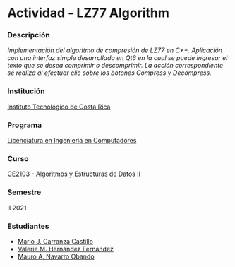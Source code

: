 # Actividad - LZ77 Algorithm

### Descripción
*Implementación del algoritmo de compresión de
LZ77 en C++. Aplicación con una interfaz simple desarrollada en Qt6 en la cual se puede
ingresar el texto que se desea comprimir o descomprimir. La
acción correspondiente se realiza al efectuar clic sobre los botones Compress y
Decompress.*

### Institución
[Instituto Tecnológico de Costa Rica](https://www.tec.ac.cr/)

### Programa
[Licenciatura en Ingeniería en Computadores](https://www.tec.ac.cr/programas-academicos/licenciatura-ingenier%C3%ADa-computadores)

### Curso
[CE2103 - Algoritmos y Estructuras de Datos II](https://www.tec.ac.cr/planes-estudio/licenciatura-ingenier%C3%ADa-computadores)

### Semestre
II 2021

### Estudiantes
- [Mario J. Carranza Castillo](https://github.com/mjcarranza)
- [Valerie M. Hernández Fernández](https://github.com/valeriehernandez-7)
- [Mauro A. Navarro Obando](https://github.com/MauNav04)